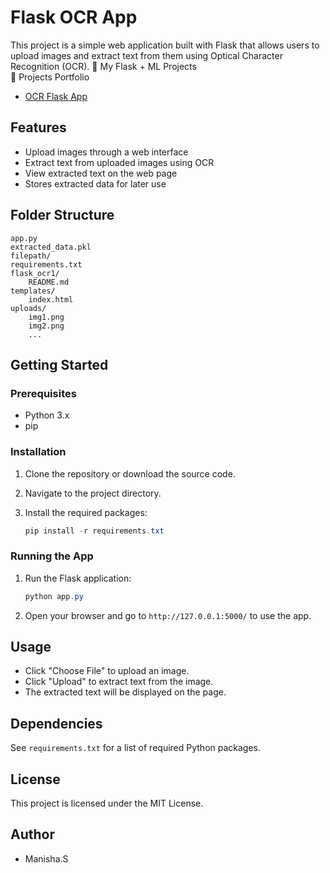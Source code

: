 # Flask OCR App

This project is a simple web application built with Flask that allows users to upload images and extract text from them using Optical Character Recognition (OCR).
🚀 My Flask + ML Projects  
🔗 Projects Portfolio  
  
- [OCR Flask App](https://github.com/manishabansode9876-ctrl/flask_ocr1)

## Features

- Upload images through a web interface
- Extract text from uploaded images using OCR
- View extracted text on the web page
- Stores extracted data for later use

## Folder Structure

```
app.py
extracted_data.pkl
filepath/
requirements.txt
flask_ocr1/
    README.md
templates/
    index.html
uploads/
    img1.png
    img2.png
    ...
```

## Getting Started

### Prerequisites

- Python 3.x
- pip

### Installation

1. Clone the repository or download the source code.
2. Navigate to the project directory.
3. Install the required packages:

    ```powershell
    pip install -r requirements.txt
    ```

### Running the App

1. Run the Flask application:

    ```powershell
    python app.py
    ```

2. Open your browser and go to `http://127.0.0.1:5000/` to use the app.

## Usage

- Click "Choose File" to upload an image.
- Click "Upload" to extract text from the image.
- The extracted text will be displayed on the page.

## Dependencies

See `requirements.txt` for a list of required Python packages.

## License

This project is licensed under the MIT License.

## Author

- Manisha.S
